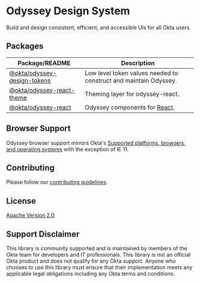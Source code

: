 # Odyssey Design System

Build and design consistent, efficient, and accessible UIs for all Okta users.

## Packages

| Package/README                                                                                                      | Description                                                      |
| ------------------------------------------------------------------------------------------------------------------- | ---------------------------------------------------------------- |
| [@okta/odyssey-design-tokens](https://github.com/okta/odyssey/blob/master/packages/odyssey-design-tokens/README.md) | Low level token values needed to construct and maintain Odyssey. |
| [@okta/odyssey-react-theme](https://github.com/okta/odyssey/blob/master/packages/odyssey-react-theme/README.md)     | Theming layer for odyssey-react.                                 |
| [@okta/odyssey-react](https://github.com/okta/odyssey/blob/master/packages/odyssey-react/README.md)                 | Odyssey components for [React](https://reactjs.org/).            |

## Browser Support

Odyssey browser support mirrors Okta's [Supported platforms, browsers, and operating systems](https://help.okta.com/en/prod/Content/Topics/Miscellaneous/Platforms_Browser_OS_Support.htm) with the exception of IE 11.

## Contributing

Please follow our [contributing guidelines](https://github.com/okta/odyssey/blob/eced5cb6192fc0177375eccff52fc6477c69d37c/packages/odyssey-storybook/src/contributing/GettingStarted.stories.mdx).

## License

[Apache Version 2.0](https://github.com/okta/odyssey/blob/master/LICENSE)

## Support Disclaimer

This library is community supported and is maintained by members of the Okta team for developers and IT professionals.
This library is not an official Okta product and does not qualify for any Okta support. Anyone who chooses to use this
library must ensure that their implementation meets any applicable legal obligations including any Okta terms and conditions.
